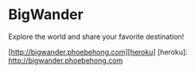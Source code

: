 # BigWander

Explore the world and share your favorite destination!

[http://bigwander.phoebehong.com][heroku]
[heroku]: http://bigwander.phoebehong.com
